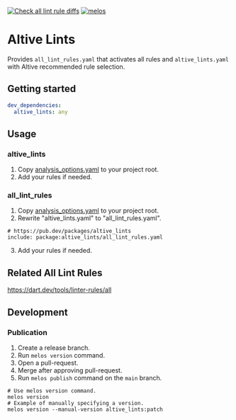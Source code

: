 [![Check all lint rule diffs](https://github.com/altive/altive_lints/actions/workflows/update-all-lint-rules.yaml/badge.svg)](https://github.com/altive/altive_lints/actions/workflows/update-all-lint-rules.yaml)
[![melos](https://img.shields.io/badge/maintained%20with-melos-f700ff.svg?style=flat-square)](https://github.com/invertase/melos)

# Altive Lints

Provides `all_lint_rules.yaml` that activates all rules and `altive_lints.yaml` with Altive recommended rule selection.

## Getting started

```yaml
dev_dependencies:
  altive_lints: any
```

## Usage

### altive_lints

1. Copy [analysis_options.yaml](https://github.com/altive/altive_lints/blob/main/packages/altive_lints/example/analysis_options.yaml) to your project root.
2. Add your rules if needed.

### all_lint_rules

1. Copy [analysis_options.yaml](https://github.com/altive/altive_lints/blob/main/packages/altive_lints/example/analysis_options.yaml) to your project root.
2. Rewrite "altive_lints.yaml" to "all_lint_rules.yaml".

```
# https://pub.dev/packages/altive_lints
include: package:altive_lints/all_lint_rules.yaml
```

3. Add your rules if needed.

## Related All Lint Rules

https://dart.dev/tools/linter-rules/all

## Development

### Publication

1. Create a release branch.
1. Run `melos version` command.
1. Open a pull-request.
1. Merge after approving pull-request.
1. Run `melos publish` command on the `main` branch.

```shell
# Use melos version command.
melos version
# Example of manually specifying a version.
melos version --manual-version altive_lints:patch
```
